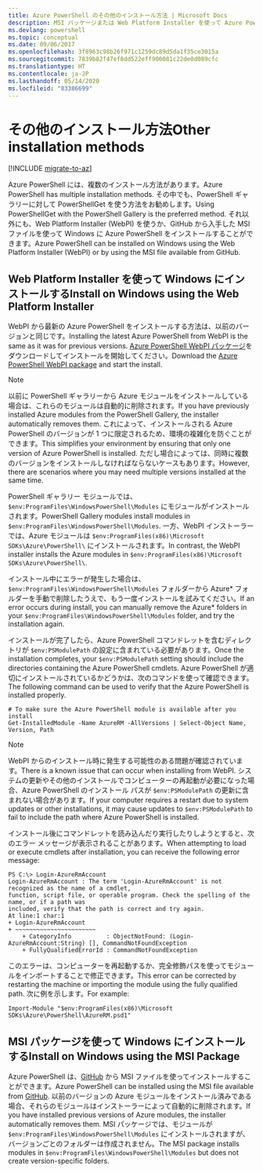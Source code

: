 ```yaml
---
title: Azure PowerShell のその他のインストール方法 | Microsoft Docs
description: MSI パッケージまたは Web Platform Installer を使って Azure PowerShell をインストールする方法について説明します。
ms.devlang: powershell
ms.topic: conceptual
ms.date: 09/06/2017
ms.openlocfilehash: 3f8963c98b26f971c1259dc89d5da1f35ce3015a
ms.sourcegitcommit: 7839b82f47ef8dd522eff900081c22de0d089cfc
ms.translationtype: HT
ms.contentlocale: ja-JP
ms.lasthandoff: 05/14/2020
ms.locfileid: "83386699"
---
```

# <a name="other-installation-methods"></a><span data-ttu-id="9ff87-103">その他のインストール方法</span><span class="sxs-lookup"><span data-stu-id="9ff87-103">Other installation methods</span></span>

[!INCLUDE [migrate-to-az](../includes/migrate-to-az.md)]

<span data-ttu-id="9ff87-104">Azure PowerShell には、複数のインストール方法があります。</span><span class="sxs-lookup"><span data-stu-id="9ff87-104">Azure PowerShell has multiple installation methods.</span></span> <span data-ttu-id="9ff87-105">その中でも、PowerShell ギャラリーに対して PowerShellGet を使う方法をお勧めします。</span><span class="sxs-lookup"><span data-stu-id="9ff87-105">Using PowerShellGet with the PowerShell Gallery is the preferred method.</span></span> <span data-ttu-id="9ff87-106">それ以外にも、Web Platform Installer (WebPI) を使うか、GitHub から入手した MSI ファイルを使って Windows に Azure PowerShell をインストールすることができます。</span><span class="sxs-lookup"><span data-stu-id="9ff87-106">Azure PowerShell can be installed on Windows using the Web Platform Installer (WebPI) or by using the MSI file available from GitHub.</span></span>

## <a name="install-on-windows-using-the-web-platform-installer"></a><span data-ttu-id="9ff87-107">Web Platform Installer を使って Windows にインストールする</span><span class="sxs-lookup"><span data-stu-id="9ff87-107">Install on Windows using the Web Platform Installer</span></span>

<span data-ttu-id="9ff87-108">WebPI から最新の Azure PowerShell をインストールする方法は、以前のバージョンと同じです。</span><span class="sxs-lookup"><span data-stu-id="9ff87-108">Installing the latest Azure PowerShell from WebPI is the same as it was for previous versions.</span></span>
<span data-ttu-id="9ff87-109">[Azure PowerShell WebPI パッケージ](https://aka.ms/webpi-azps)をダウンロードしてインストールを開始してください。</span><span class="sxs-lookup"><span data-stu-id="9ff87-109">Download the [Azure PowerShell WebPI package](https://aka.ms/webpi-azps) and start the install.</span></span>

> [!NOTE]
> <span data-ttu-id="9ff87-110">以前に PowerShell ギャラリーから Azure モジュールをインストールしている場合は、これらのモジュールは自動的に削除されます。</span><span class="sxs-lookup"><span data-stu-id="9ff87-110">If you have previously installed Azure modules from the PowerShell Gallery, the installer automatically removes them.</span></span> <span data-ttu-id="9ff87-111">これによって、インストールされる Azure PowerShell のバージョンが 1 つに限定されるため、環境の複雑化を防ぐことができます。</span><span class="sxs-lookup"><span data-stu-id="9ff87-111">This simplifies your environment by ensuring that only one version of Azure PowerShell is installed.</span></span> <span data-ttu-id="9ff87-112">ただし場合によっては、同時に複数のバージョンをインストールしなければならないケースもあります。</span><span class="sxs-lookup"><span data-stu-id="9ff87-112">However, there are scenarios where you may need multiple versions installed at the same time.</span></span>
>
> <span data-ttu-id="9ff87-113">PowerShell ギャラリー モジュールでは、`$env:ProgramFiles\WindowsPowerShell\Modules` にモジュールがインストールされます。</span><span class="sxs-lookup"><span data-stu-id="9ff87-113">PowerShell Gallery modules install modules in `$env:ProgramFiles\WindowsPowerShell\Modules`.</span></span> <span data-ttu-id="9ff87-114">一方、WebPI インストーラーでは、Azure モジュールは `$env:ProgramFiles(x86)\Microsoft SDKs\Azure\PowerShell\` にインストールされます。</span><span class="sxs-lookup"><span data-stu-id="9ff87-114">In contrast, the WebPI installer installs the Azure modules in `$env:ProgramFiles(x86)\Microsoft SDKs\Azure\PowerShell\`.</span></span>
>
> <span data-ttu-id="9ff87-115">インストール中にエラーが発生した場合は、`$env:ProgramFiles\WindowsPowerShell\Modules` フォルダーから Azure\* フォルダーを手動で削除したうえで、もう一度インストールを試みてください。</span><span class="sxs-lookup"><span data-stu-id="9ff87-115">If an error occurs during install, you can manually remove the Azure\* folders in your `$env:ProgramFiles\WindowsPowerShell\Modules` folder, and try the installation again.</span></span>

<span data-ttu-id="9ff87-116">インストールが完了したら、Azure PowerShell コマンドレットを含むディレクトリが `$env:PSModulePath` の設定に含まれている必要があります。</span><span class="sxs-lookup"><span data-stu-id="9ff87-116">Once the installation completes, your `$env:PSModulePath` setting should include the directories containing the Azure PowerShell cmdlets.</span></span> <span data-ttu-id="9ff87-117">Azure PowerShell が適切にインストールされているかどうかは、次のコマンドを使って確認できます。</span><span class="sxs-lookup"><span data-stu-id="9ff87-117">The following command can be used to verify that the Azure PowerShell is installed properly.</span></span>

```powershell-interactive
# To make sure the Azure PowerShell module is available after you install
Get-InstalledModule -Name AzureRM -AllVersions | Select-Object Name, Version, Path
```

> [!NOTE]
> <span data-ttu-id="9ff87-118">WebPI からのインストール時に発生する可能性のある問題が確認されています。</span><span class="sxs-lookup"><span data-stu-id="9ff87-118">There is a known issue that can occur when installing from WebPI.</span></span> <span data-ttu-id="9ff87-119">システムの更新やその他のインストールでコンピューターの再起動が必要になった場合、Azure PowerShell のインストール パスが `$env:PSModulePath` の更新に含まれない場合があります。</span><span class="sxs-lookup"><span data-stu-id="9ff87-119">If your computer requires a restart due to system updates or other installations, it may cause updates to `$env:PSModulePath` to fail to include the path where Azure PowerShell is installed.</span></span>

<span data-ttu-id="9ff87-120">インストール後にコマンドレットを読み込んだり実行したりしようとすると、次のエラー メッセージが表示されることがあります。</span><span class="sxs-lookup"><span data-stu-id="9ff87-120">When attempting to load or execute cmdlets after installation, you can receive the following error message:</span></span>

```output
PS C:\> Login-AzureRmAccount
Login-AzureRmAccount : The term 'Login-AzureRmAccount' is not recognized as the name of a cmdlet,
function, script file, or operable program. Check the spelling of the name, or if a path was
included, verify that the path is correct and try again.
At line:1 char:1
+ Login-AzureRmAccount
+ ~~~~~~~~~~~~~~~~~~~~~~~
    + CategoryInfo          : ObjectNotFound: (Login-AzureRmAccount:String) [], CommandNotFoundException
    + FullyQualifiedErrorId : CommandNotFoundException
```

<span data-ttu-id="9ff87-121">このエラーは、コンピューターを再起動するか、完全修飾パスを使ってモジュールをインポートすることで修正できます。</span><span class="sxs-lookup"><span data-stu-id="9ff87-121">This error can be corrected by restarting the machine or importing the module using the fully qualified path.</span></span> <span data-ttu-id="9ff87-122">次に例を示します。</span><span class="sxs-lookup"><span data-stu-id="9ff87-122">For example:</span></span>

```powershell-interactive
Import-Module "$env:ProgramFiles(x86)\Microsoft SDKs\Azure\PowerShell\AzureRM.psd1"
```

## <a name="install-on-windows-using-the-msi-package"></a><span data-ttu-id="9ff87-123">MSI パッケージを使って Windows にインストールする</span><span class="sxs-lookup"><span data-stu-id="9ff87-123">Install on Windows using the MSI Package</span></span>

<span data-ttu-id="9ff87-124">Azure PowerShell は、[GitHub](https://github.com/Azure/azure-powershell/releases/latest) から MSI ファイルを使ってインストールすることができます。</span><span class="sxs-lookup"><span data-stu-id="9ff87-124">Azure PowerShell can be installed using the MSI file available from [GitHub](https://github.com/Azure/azure-powershell/releases/latest).</span></span> <span data-ttu-id="9ff87-125">以前のバージョンの Azure モジュールをインストール済みである場合、それらのモジュールはインストーラーによって自動的に削除されます。</span><span class="sxs-lookup"><span data-stu-id="9ff87-125">If you have installed previous versions of Azure modules, the installer automatically removes them.</span></span> <span data-ttu-id="9ff87-126">MSI パッケージでは、モジュールが `$env:ProgramFiles\WindowsPowerShell\Modules` にインストールされますが、バージョンごとのフォルダーは作成されません。</span><span class="sxs-lookup"><span data-stu-id="9ff87-126">The MSI package installs modules in `$env:ProgramFiles\WindowsPowerShell\Modules` but does not create version-specific folders.</span></span>

